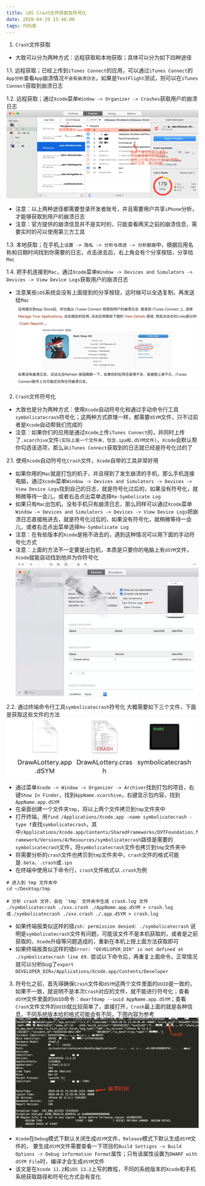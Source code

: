 ```yaml
---
title: iOS Crash文件获取及符号化
date: 2020-04-29 15:46:00
tags: 代码库
---
```


1. `Crash`文件获取

* 大致可以分为两种方式：远程获取和本地获取；具体可以分为如下四种途径

1.1. 远程获取；已经上传到`iTunes Connect`的应用，可以通过`iTunes Connect`的`App分析`查看`App`崩溃情况`不会有崩溃日志`，如果是`TestFlight`测试，则可以在`iTunes Connect`获取到崩溃日志

1.2. 远程获取；通过`Xcode`菜单`Window -> Organizer -> Crashes`获取用户的崩溃日志
![](https://raw.githubusercontent.com/Gsl201600/PicGoImg/master/img2020/2020.04.29.01.png)

* 注意：以上两种途径都需要登录开发者账号，并且需要用户共享`iPhone`分析，才能够获取到用户的崩溃日志
* 注意：官方提供的崩溃信息并不是实时的，只能查看两天之前的崩溃信息，需要实时的可以使用第三方工具

1.3. 本地获取；在手机上`设置 -> 隐私 -> 分析与改进 -> 分析数据`中，根据应用名称和日期时间找到你需要的日志，点击进去后，右上角会有个分享按钮，分享给`Mac`

1.4. 把手机连接到`Mac`，通过`Xcode`菜单`Window -> Devices and Simulators -> Devices -> View Device Logs`获取用户的崩溃日志

* 注意某些`iOS`系统会没有上面提到的分享按钮，这时候可以全选复制，再发送给`Mac`
![1.1该图为早期iTunes Connect官网，具体以当前官网为主](https://raw.githubusercontent.com/Gsl201600/PicGoImg/master/img2020/2020.04.29.02.png)

2. `Crash`文件符号化

* 大致也是分为两种方式：使用`Xcode`自动符号化和通过手动命令行工具`symbolicatecrash`符号化；这两种方式原理一样，都需要`dSYM`文件，只不过前者是`Xcode`自动帮我们完成的
* 注意：如果你们的应用是通过`Xcode`上传`iTunes Connect`的，并同时上传了`.xcarchive`文件`(实际上是一个文件夹，包含.ipa和.dSYM文件)`，`Xcode`会默认帮你勾选该选项，那么从`iTunes Connect`获取到的日志就已经是符号化过的了

2.1. 使用`Xcode`自动符号化`Crash`文件，`Xcode`自带的工具非常好用

* 如果你用的`Mac`就是打包的机子，并且得到了发生崩溃的手机，那么手机连接电脑，通过`Xcode`菜单`Window -> Devices and Simulators -> Devices -> View Device Logs`找到自己的日志，就是符号化过后的，如果没有符号化，就稍微等待一会儿，或者右击点出菜单选择`Re-Symbolicate Log`
* 如果只有`Mac`出包机，没有手机只有崩溃日志，那么同样可以通过`Xcode`菜单`Window -> Devices and Simulators -> Devices -> View Device Logs`把崩溃日志直接拖进去，就是符号化过后的，如果没有符号化，就稍微等待一会儿，或者右击点出菜单选择`Re-Symbolicate Log`
* 注意：在有些版本的`Xcode`是拖不进去的，遇到这种情况可以用下面的手动符号化方式
* 注意：上面的方法不一定要是出包机，本质是只要你的电脑上有`dSYM`文件，`Xcode`就能自动找到他并为你符号化
![](https://raw.githubusercontent.com/Gsl201600/PicGoImg/master/img2020/2020.04.29.03.png)

2.2. 通过终端命令行工具`symbolicatecrash`符号化
大概需要如下三个文件，下面是获取这些文件的方法
![](https://raw.githubusercontent.com/Gsl201600/PicGoImg/master/img2020/2020.04.29.04.png)

* 通过菜单`Xcode -> Window -> Organizer -> Archiver`找到打包的项目，右键`Show In Finder`，找到`AppName.xcarchive`，右键显示包内容，找到`AppName.app.dSYM`
* 在桌面创建一个文件夹`tmp`，将以上两个文件拷贝到`tmp`文件夹中
* 打开终端，用`find /Applications/Xcode.app -name symbolicatecrash -type f`查找`symbolicatecrash`，其中`/Applications/Xcode.app/Contents/SharedFrameworks/DVTFoundation.framework/Versions/A/Resources/symbolicatecrash`路径是需要的`symbolicatecrash`文件，将`symbolicatecrash`文件也拷贝到`tmp`文件夹中
* 将需要分析的`crash`文件也拷贝到`tmp`文件夹中，`crash`文件的格式可能是`.beta`、`.crash`或`.ips`
* 在终端中使用以下命令行，`crash`文件格式以`.crash`为例
```
# 进入到 tmp 文件夹中
cd ~/Desktop/tmp 

# 分析 crash 文件，会在 `tmp` 文件夹中生成 crash.log 文件
./symbolicatecrash ./xxx.crash ./AppName.app.dSYM > crash.log
或./symbolicatecrash ./xxx.crash ./.app.dSYM > crash.log
```
* 如果终端报类似这样的错`zsh: permission denied: ./symbolicatecrash`
说明是`symbolicatecrash`文件有问题，可能该文件不是本机获取的，或者是之前获取的、`Xcode`升级等问题造成的，重新在本机上按上面方法获取即可
* 如果终端报类似这样的错`Error: "DEVELOPER_DIR" is not defined at ./symbolicatecrash line 69.`
尝试以下命令后，再重复上面命令，正常情况就可以分析bug了`export DEVELOPER_DIR=/Applications/Xcode.app/Contents/Developer`

3. 符号化之前，首先得确保`Crash`文件和`dSYM`这两个文件里面的`UUID`是一致的，如果不一致，就说明不是本次`Crash`对应的文件，就不能进行符号化；查看`dSYM`文件里面的`UUID`命令：`dwarfdump --uuid AppName.app.dSYM`；查看`Crash`文件文件的`UUID`就比较简单了，直接打开，`Crash`最上面的就是各种信息，不同系统版本给的格式可能会有不同，下图内容为参考
![](https://raw.githubusercontent.com/Gsl201600/PicGoImg/master/img2020/2020.04.29.05.png)

* `Xcode`在`Debug`模式下默认关闭生成`dSYM`文件，`Release`模式下默认生成`dSYM`文件的， 要生成`dSYM`文件需要查看一下项目的`Build Settigns -> Build Options -> Debug information Format`属性；只有该属性设置为`DWARF with dSYM File`时，编译才会生成`dSYM`文件
* 该文是在`Xcode 11.2`和`iOS 13.2`上写的教程，不同的系统版本的`Xcode`和手机系统获取路径和符号化方式会有变化
